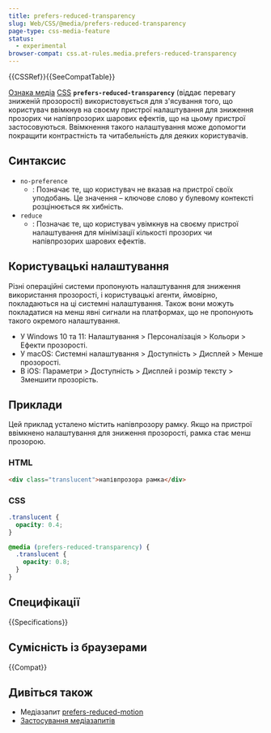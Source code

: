 ```yaml
---
title: prefers-reduced-transparency
slug: Web/CSS/@media/prefers-reduced-transparency
page-type: css-media-feature
status:
  - experimental
browser-compat: css.at-rules.media.prefers-reduced-transparency
---
```


{{CSSRef}}{{SeeCompatTable}}

[Ознака медіа](/uk/docs/Web/CSS/@media#mozhlyvosti-media) [CSS](/uk/docs/Web/CSS) **`prefers-reduced-transparency`** (віддає перевагу зниженій прозорості) використовується для з'ясування того, що користувач ввімкнув на своєму пристрої налаштування для зниження прозорих чи напівпрозорих шарових ефектів, що на цьому пристрої застосовуються. Ввімкнення такого налаштування може допомогти покращити контрастність та читабельність для деяких користувачів.

## Синтаксис

- `no-preference`
  - : Позначає те, що користувач не вказав на пристрої своїх уподобань. Це значення – ключове слово у булевому контексті розцінюється як хибність.
- `reduce`
  - : Позначає те, що користувач увімкнув на своєму пристрої налаштування для мінімізації кількості прозорих чи напівпрозорих шарових ефектів.

## Користувацькі налаштування

Різні операційні системи пропонують налаштування для зниження використання прозорості, і користувацькі агенти, ймовірно, покладаються на ці системні налаштування.
Також вони можуть покладатися на менш явні сигнали на платформах, що не пропонують такого окремого налаштування.

- У Windows 10 та 11: Налаштування > Персоналізація > Кольори > Ефекти прозорості.
- У macOS: Системні налаштування > Доступність > Дисплей > Менше прозорості.
- В iOS: Параметри > Доступність > Дисплей і розмір тексту > Зменшити прозорість.

## Приклади

Цей приклад усталено містить напівпрозору рамку. Якщо на пристрої ввімкнено налаштування для зниження прозорості, рамка стає менш прозорою.

### HTML

```html
<div class="translucent">напівпрозора рамка</div>
```

### CSS

```css
.translucent {
  opacity: 0.4;
}

@media (prefers-reduced-transparency) {
  .translucent {
    opacity: 0.8;
  }
}
```

## Специфікації

{{Specifications}}

## Сумісність із браузерами

{{Compat}}

## Дивіться також

- Медіазапит [prefers-reduced-motion](/uk/docs/Web/CSS/@media/prefers-reduced-motion)
- [Застосування медіазапитів](/uk/docs/Web/CSS/CSS_media_queries/Using_media_queries)
